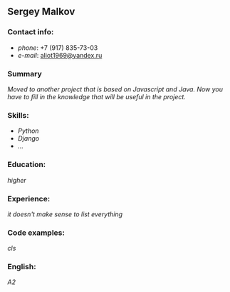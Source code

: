 ## Sergey Malkov
### **Contact info**: 
  * *phone*: +7 (917) 835-73-03
  * *e-mail*: [aliot1969@yandex.ru](mailto:aliot1969@yandex.ru)
 ### **Summary**
*Moved to another project that is based on Javascript and Java.  Now you have to fill in the knowledge that will be useful in the project.*
### **Skills**:
  * *Python*
  * *Django*
  * *...*
### **Education**:
  *higher*
### **Experience**:
  *it doesn't make sense to list everything*
### **Code examples**:
  *cls*
### **English**:
  *A2*